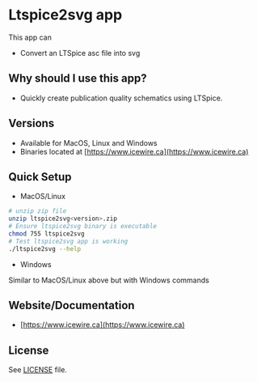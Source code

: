 Ltspice2svg app
======================

This app can

- Convert an LTSpice asc file into svg

Why should I use this app?
-----
- Quickly create publication quality schematics using LTSpice. 


Versions
--------
- Available for MacOS, Linux and Windows
- Binaries located at [https://www.icewire.ca](https://www.icewire.ca)

Quick Setup
-----------

- MacOS/Linux

```bash
# unzip zip file
unzip ltspice2svg<version>.zip
# Ensure ltspice2svg binary is executable
chmod 755 ltspice2svg
# Test ltspice2svg app is working
./ltspice2svg --help
```

- Windows

Similar to MacOS/Linux above but with Windows commands

Website/Documentation
-------------
- [https://www.icewire.ca](https://www.icewire.ca)

License
-------

See [LICENSE](LICENSE) file.
